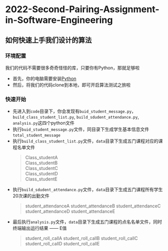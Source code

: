 # 2022-Second-Pairing-Assignment-in-Software-Engineering

## 如何快速上手我们设计的算法

### 环境配置
我们的代码不需要很多奇奇怪怪的库，只要你有Python，那就足够啦
- 首先，你的电脑需要安装[Python](https://www.python.org/downloads/)
- 然后，将我们的代码clone到本地，即可开启算法测试之旅啦

### 快速开始

- 先进入到`code`目录下，你会发现有`buid_student_message.py`，`build_class_student_list.py`, `build_sdudent_attendance.py`, `analysis.py`这四个python文件
- 执行`buid_student_message.py`文件，同目录下生成学生基本信息文件`total_student_message`
- 执行`build_class_student_list.py`文件，`data`目录下生成五门课程对应的课程名单文件
    > Class_studentA  
   > Class_studentB  
   > Class_studentC  
   > Class_studentD  
   > Class_studentE
- 执行`build_sdudent_attendance.py`文件，`data`目录下生成五门课程所有学生20次课的出勤文件
    > student_attendanceA
  > student_attendanceB
  > student_attendanceC
  > student_attendanceD
  > student_attendanceE
- 最后执行`analysis.py`文件，`data`目录下生成五门课程的点名名单文件，同时终端输出运行结果 —— E值
    > student_roll_callA
  > student_roll_callB
  > student_roll_callC
  > student_roll_callD
  > student_roll_callE
